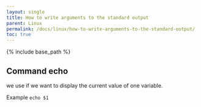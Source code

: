 ```yaml
---
layout: single
title: How to write arguments to the standard output
parent: Linux
permalink: /docs/linux/how-to-write-arguments-to-the-standard-output/
toc: true
---
```

{% include base_path %}

## Command echo
we use if we want to display the current value of one variable.

Example
```echo $1```

